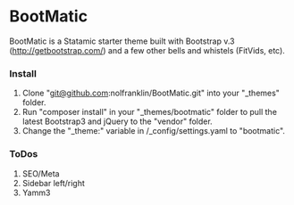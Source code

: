 BootMatic
=========

BootMatic is a Statamic starter theme built with Bootstrap v.3 (http://getbootstrap.com/) and a few other bells and whistels (FitVids, etc).

### Install

1. Clone "git@github.com:nolfranklin/BootMatic.git" into your "_themes" folder.
2. Run "composer install" in your "_themes/bootmatic" folder to pull the latest Bootstrap3 and jQuery to the "vendor" folder.
3. Change the "_theme:" variable in /_config/settings.yaml to "bootmatic".

### ToDos

1. SEO/Meta
2. Sidebar left/right
3. Yamm3
